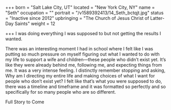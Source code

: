 +++
born = "Salt Lake City, UT"
located = "New York City, NY"
name = "Seth"
occupation = ""
portrait = "/v1589392413/14_Seth_bctqjt.jpg"
status = "Inactive since 2012"
upbringing = "The Church of Jesus Christ of Latter-Day Saints"
weight = 12

+++
I was doing everything I was supposed to but not getting the results I wanted.

There was an interesting moment I had in school where I felt like I was putting so much pressure on myself figuring out what I wanted to do with my life to support a wife and children—these people who didn’t exist yet. It’s like they were already behind me, following me, and expecting things from me. It was a very intense feeling. I distinctly remember stopping and asking, Why am I directing my entire life and making choices of what I want for people who don’t exist yet? I felt like that’s what you were supposed to do, there was a timeline and timeframe and it was formatted so perfectly and so specifically for so many people who are so different.

Full Story to Come